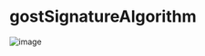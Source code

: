 # gostSignatureAlgorithm
![image](https://github.com/marara02/gostSignatureAlgorithm/assets/57908460/a17c9158-6c62-4335-9b35-5133db8f661f)
